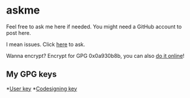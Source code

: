 # askme
Feel free to ask me here if needed. You might need a GitHub account to post here.

I mean issues. Click [here](https://github.com/outloudvi/askme/issues/new) to ask.

Wanna encrypt? Encrypt for GPG 0x0a930b8b, you can also [do it online](https://keybase.io/encrypt#outloudvi)!

## My GPG keys
*[User key](https://github.com/outloudvi/askme/blob/master/key_outviv.gpg)
*[Codesigning key](https://github.com/outloudvi/askme/blob/master/key_codesigning.gpg)
